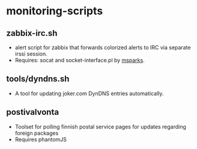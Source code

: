 # monitoring-scripts

## zabbix-irc.sh  
  - alert script for zabbix that forwards colorized alerts to IRC via separate irssi session. 
  - Requires: socat and socket-interface.pl by [msparks](https://github.com/msparks/irssiscripts). 

## tools/dyndns.sh 
  - A tool for updating joker.com DynDNS entries automatically. 

## postivalvonta
  - Toolset for polling finnish postal service pages for updates regarding foreign packages
  - Requires phantomJS 